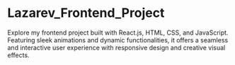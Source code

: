 # Lazarev_Frontend_Project
Explore my frontend project built with React.js, HTML, CSS, and JavaScript. Featuring sleek animations and dynamic functionalities, it offers a seamless and interactive user experience with responsive design and creative visual effects.

